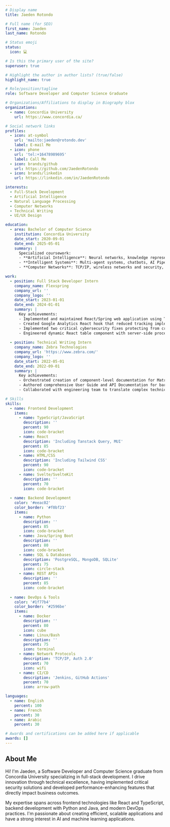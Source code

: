 ```yaml
---
# Display name
title: Jaeden Rotondo

# Full name (for SEO)
first_name: Jaeden
last_name: Rotondo

# Status emoji
status:
  icon: 💻

# Is this the primary user of the site?
superuser: true

# Highlight the author in author lists? (true/false)
highlight_name: true

# Role/position/tagline
role: Software Developer and Computer Science Graduate

# Organizations/Affiliations to display in Biography blox
organizations:
  - name: Concordia University
    url: https://www.concordia.ca/

# Social network links
profiles:
  - icon: at-symbol
    url: 'mailto:jaeden@rotondo.dev'
    label: E-mail Me
  - icon: phone
    url: 'tel:+16478989695'
    label: Call Me
  - icon: brands/github
    url: https://github.com/JaedenRotondo
  - icon: brands/linkedin
    url: https://linkedin.com/in/JaedenRotondo

interests:
  - Full-Stack Development
  - Artificial Intelligence
  - Natural Language Processing
  - Computer Networks
  - Technical Writing
  - UI/UX Design

education:
  - area: Bachelor of Computer Science
    institution: Concordia University
    date_start: 2020-09-01
    date_end: 2025-05-01
    summary: |
      Specialized coursework:
      - **Artificial Intelligence**: Neural networks, knowledge representation, ML algorithms, Genetic learning, NLP
      - **Intelligent Systems**: Multi-agent systems, chatbots, AI Pipelines, Natural Language Processing
      - **Computer Networks**: TCP/IP, wireless networks and security, Python development, streaming algorithms

work:
  - position: Full Stack Developer Intern
    company_name: Flexspring
    company_url: ''
    company_logo: ''
    date_start: 2023-01-01
    date_end: 2024-01-01
    summary: |
      Key achievements:
      - Implemented and maintained React/Spring web application using TypeScript and MongoDB, delivering components 2 weeks ahead of schedule
      - Created Google Analytics React hook that reduced tracking implementation time by 90%, adopted as company standard
      - Implemented two critical cybersecurity fixes protecting from cross-site scripting attacks
      - Engineered dynamic React table component with server-side processing, improving data loading speeds by 60% for large datasets
  
  - position: Technical Writing Intern
    company_name: Zebra Technologies
    company_url: 'https://www.zebra.com/'
    company_logo: ''
    date_start: 2022-05-01
    date_end: 2022-09-01
    summary: |
      Key achievements:
      - Orchestrated creation of component-level documentation for Matrox Imaging Library, reducing developer onboarding time
      - Authored comprehensive User Guide and API Documentation for barcode scanning module
      - Collaborated with engineering team to translate complex technical concepts into clear documentation

# Skills
skills:
  - name: Frontend Development
    items:
      - name: TypeScript/JavaScript
        description: ''
        percent: 90
        icon: code-bracket
      - name: React
        description: 'Including Tanstack Query, MUI'
        percent: 85
        icon: code-bracket
      - name: HTML/CSS
        description: 'Including Tailwind CSS'
        percent: 90
        icon: code-bracket
      - name: Svelte/SvelteKit
        description: ''
        percent: 70
        icon: code-bracket
  
  - name: Backend Development
    color: '#eeac02'
    color_border: '#f0bf23'
    items:
      - name: Python
        description: ''
        percent: 85
        icon: code-bracket
      - name: Java/Spring Boot
        description: ''
        percent: 80
        icon: code-bracket
      - name: SQL & Databases
        description: 'PostgreSQL, MongoDB, SQLite'
        percent: 75
        icon: circle-stack
      - name: REST APIs
        description: ''
        percent: 85
        icon: code-bracket
  
  - name: DevOps & Tools
    color: '#1f77b4'
    color_border: '#2596be'
    items:
      - name: Docker
        description: ''
        percent: 80
        icon: cube
      - name: Linux/Bash
        description: ''
        percent: 75
        icon: terminal
      - name: Network Protocols
        description: 'TCP/IP, Auth 2.0'
        percent: 70
        icon: wifi
      - name: CI/CD
        description: 'Jenkins, GitHub Actions'
        percent: 70
        icon: arrow-path

languages:
  - name: English
    percent: 100
  - name: French
    percent: 30
  - name: Arabic
    percent: 30

# Awards and certifications can be added here if applicable
awards: []
---
```


## About Me

Hi! I'm Jaeden, a Software Developer and Computer Science graduate from Concordia University specializing in full-stack development. I drive innovation through technical excellence, having implemented critical security solutions and developed performance-enhancing features that directly impact business outcomes.

My expertise spans across frontend technologies like React and TypeScript, backend development with Python and Java, and modern DevOps practices. I'm passionate about creating efficient, scalable applications and have a strong interest in AI and machine learning applications.